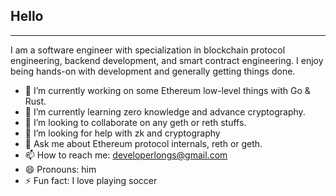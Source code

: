 ## Hello

---
I am a software engineer with specialization in blockchain protocol engineering, backend development, and smart contract engineering. I enjoy being hands-on with development and generally getting things done.

- 🔭 I’m currently working on some Ethereum low-level things with Go & Rust.
- 🌱 I’m currently learning zero knowledge and advance cryptography.
- 👯 I’m looking to collaborate on any geth or reth stuffs.
- 🤔 I’m looking for help with zk and cryptography
- 💬 Ask me about Ethereum protocol internals, reth or geth.
- 📫 How to reach me: developerlongs@gmail.com
- 😄 Pronouns: him
- ⚡ Fun fact: I love playing soccer

